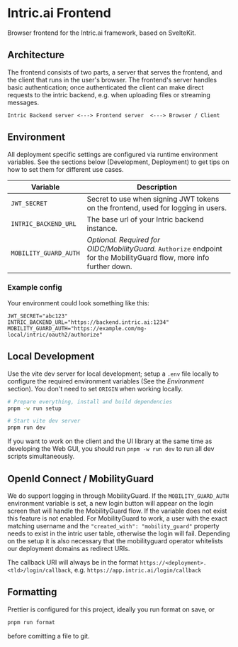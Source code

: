 # Intric.ai Frontend

Browser frontend for the Intric.ai framework, based on SvelteKit.

## Architecture

The frontend consists of two parts, a server that serves the frontend, and the client that runs in the user's browser. The frontend's server handles basic authentication; once authenticated the client can make direct requests to the intric backend, e.g. when uploading files or streaming messages.

```
Intric Backend server <---> Frontend server  <---> Browser / Client
```

## Environment

All deployment specific settings are configured via runtime environment variables. See the sections below (Development, Deployment) to get tips on how to set them for different use cases.

| Variable              | Description                                                                                                           |
| --------------------- | --------------------------------------------------------------------------------------------------------------------- |
| `JWT_SECRET`          | Secret to use when signing JWT tokens on the frontend, used for logging in users.                                     |
| `INTRIC_BACKEND_URL`  | The base url of your Intric backend instance.                                                                         |
| `MOBILITY_GUARD_AUTH` | _Optional. Required for OIDC/MobilityGuard._ `Authorize` endpoint for the MobilityGuard flow, more info further down. |

### Example config

Your environment could look something like this:

```
JWT_SECRET="abc123"
INTRIC_BACKEND_URL="https://backend.intric.ai:1234"
MOBILITY_GUARD_AUTH="https://example.com/mg-local/intric/oauth2/authorize"
```

## Local Development

Use the vite dev server for local development; setup a `.env` file locally to configure the required environment variables (See the _Environment_ section). You don't need to set `ORIGIN` when working locally.

```bash
# Prepare everything, install and build dependencies
pnpm -w run setup

# Start vite dev server
pnpm run dev
```

If you want to work on the client and the UI library at the same time as developing the Web GUI, you should run `pnpm -w run dev` to run all dev scripts simultaneously.

## OpenId Connect / MobilityGuard

We do support logging in through MobilityGuard. If the `MOBILITY_GUARD_AUTH` environment variable is set, a new login button will appear on the login screen that will handle the MobilityGuard flow. If the variable does not exist this feature is not enabled. For MobilityGuard to work, a user with the exact matching username and the `"created_with": "mobility_guard"` property needs to exist in the intric user table, otherwise the login will fail. Depending on the setup it is also necessary that the mobilityguard operator whitelists our deployment domains as redirect URIs.

The callback URI will always be in the format `https://<deployment>.<tld>/login/callback`, e.g. `https://app.intric.ai/login/callback`

## Formatting

Prettier is configured for this project, ideally you run format on save, or

```bash
pnpm run format
```

before comitting a file to git.
